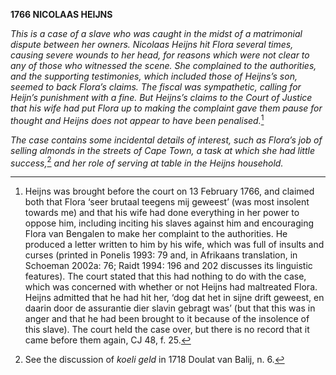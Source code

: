 **1766 NICOLAAS HEIJNS**

*This is a case of a slave who was caught in the midst of a matrimonial
dispute between her owners. Nicolaas Heijns hit Flora several times,
causing severe wounds to her head, for reasons which were not clear to
any of those who witnessed the scene. She complained to the authorities,
and the supporting testimonies, which included those of Heijns’s son,
seemed to back Flora’s claims. The fiscal was sympathetic, calling for
Heijn’s punishment with a fine. But Heijns’s claims to the Court of
Justice that his wife had put Flora up to making the complaint gave them
pause for thought and Heijns does not appear to have been
penalised.*[^1]

*The case contains some incidental details of interest, such as Flora’s
job of selling almonds in the streets of Cape Town, a task at which she
had little success,*[^2] *and her role of serving at table in the Heijns
household.*

[^1]: Heijns was brought before the court on 13 February 1766, and
    claimed both that Flora ‘seer brutaal teegens mij geweest’ (was most
    insolent towards me) and that his wife had done everything in her
    power to oppose him, including inciting his slaves against him and
    encouraging Flora van Bengalen to make her complaint to the
    authorities. He produced a letter written to him by his wife, which
    was full of insults and curses (printed in Ponelis 1993: 79 and, in
    Afrikaans translation, in Schoeman 2002a: 76; Raidt 1994: 196 and
    202 discusses its linguistic features). The court stated that this
    had nothing to do with the case, which was concerned with whether or
    not Heijns had maltreated Flora. Heijns admitted that he had hit
    her, ‘dog dat het in sijne drift geweest, en daarin door de
    assurantie dier slavin gebragt was’ (but that this was in anger and
    that he had been brought to it because of the insolence of this
    slave). The court held the case over, but there is no record that it
    came before them again, CJ 48, f. 25.

[^2]: See the discussion of *koeli geld* in 1718 Doulat van Balij, n. 6.
